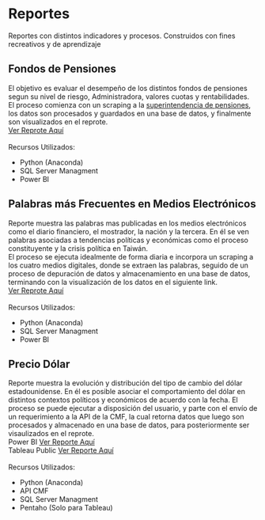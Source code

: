 # Reportes
Reportes con distintos indicadores y procesos. Construidos con fines recreativos y de aprendizaje

## Fondos de Pensiones
El objetivo es evaluar el desempeño de los distintos fondos de pensiones segun su nivel de riesgo, Administradora, valores cuotas y rentabilidades.\
El proceso comienza con un scraping a la [superintendencia de pensiones](https://www.spensiones.cl/apps/valoresCuotaFondo/vcfAFP.php), los datos son procesados y guardados en una base de datos, y finalmente son visualizados en el reprote. \
[Ver Reprote Aquí](https://app.powerbi.com/view?r=eyJrIjoiZTk5ZDIyZjQtYjYyZi00OWQyLTlhNWItNTFkNzExNTZkNWJjIiwidCI6IjM2YjZkNDEzLTNiNmYtNDgxYS1iYzlkLTY2ODliNTExY2FmYSIsImMiOjR9)\
\
Recursos Utilizados:
- Python (Anaconda)
- SQL Server Managment
- Power BI

## Palabras más Frecuentes en Medios Electrónicos
Reporte muestra las palabras mas publicadas en los medios electrónicos como el diario financiero, el mostrador, la nación y la tercera.
En él se ven palabras asociadas a tendencias políticas y económicas como el proceso constituyente y la crisis política en Taiwán.\
El proceso se ejecuta idealmente de forma diaria e incorpora un scraping a los cuatro medios digitales, donde se extraen las palabras, seguido de un proceso de depuración de datos y almacenamiento en una base de datos, terminando con la visualización de los datos en el siguiente link. \
[Ver Reprote Aquí](https://app.powerbi.com/view?r=eyJrIjoiYmE2ZjJhODEtMjkwOS00ZDExLTg4YmUtNmU5MzQwMDUwODA0IiwidCI6IjM2YjZkNDEzLTNiNmYtNDgxYS1iYzlkLTY2ODliNTExY2FmYSIsImMiOjR9)\
\
Recursos Utilizados:
- Python (Anaconda)
- SQL Server Managment
- Power BI


## Precio Dólar
Reporte muestra la evolución y distribución del tipo de cambio del dólar estadounidense.
En él es posible asociar el comportamiento del dólar en distintos contextos políticos y económicos de acuerdo con la fecha.
El proceso se puede ejecutar a disposición del usuario, y parte con el envío de un requerimiento a la API de la CMF, la cual retorna datos que luego son procesados y almacenado en una base de datos, para posteriormente ser visaulizados en el reprote. \
Power BI [Ver Reporte Aquí](https://app.powerbi.com/view?r=eyJrIjoiZGNiYTkyYTItOWQ4Yy00ZWVkLWIyZDAtYjU4YjU5YTIxMjM2IiwidCI6IjM2YjZkNDEzLTNiNmYtNDgxYS1iYzlkLTY2ODliNTExY2FmYSIsImMiOjR9)
\
Tableau Public
[Ver Reporte Aquí](https://public.tableau.com/app/profile/sim.n3200/viz/TipodeCambioDolar/Dashboard1?publish=yes)
\
\
Recursos Utilizados:
- Python (Anaconda)
- API CMF
- SQL Server Managment
- Pentaho (Solo para Tableau)

